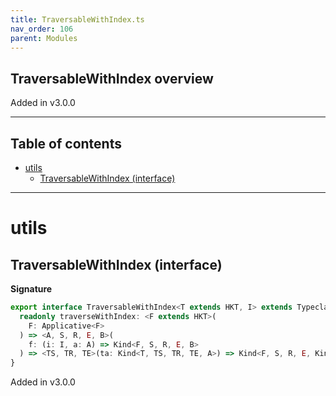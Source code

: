 ```yaml
---
title: TraversableWithIndex.ts
nav_order: 106
parent: Modules
---
```


## TraversableWithIndex overview

Added in v3.0.0

---

<h2 class="text-delta">Table of contents</h2>

- [utils](#utils)
  - [TraversableWithIndex (interface)](#traversablewithindex-interface)

---

# utils

## TraversableWithIndex (interface)

**Signature**

```ts
export interface TraversableWithIndex<T extends HKT, I> extends Typeclass<T> {
  readonly traverseWithIndex: <F extends HKT>(
    F: Applicative<F>
  ) => <A, S, R, E, B>(
    f: (i: I, a: A) => Kind<F, S, R, E, B>
  ) => <TS, TR, TE>(ta: Kind<T, TS, TR, TE, A>) => Kind<F, S, R, E, Kind<T, TS, TR, TE, B>>
}
```

Added in v3.0.0
